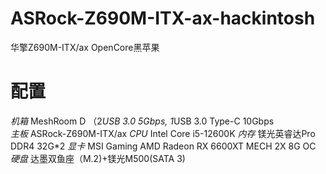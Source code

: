 # ASRock-Z690M-ITX-ax-hackintosh
华擎Z690M-ITX/ax OpenCore黑苹果

# 配置
*机箱* MeshRoom D （2*USB 3.0 5Gbps, 1*USB 3.0 Type-C 10Gbps\
*主板* ASRock-Z690M-ITX/ax
*CPU* Intel Core i5-12600K
*内存* 镁光英睿达Pro DDR4 32G*2
*显卡* MSI Gaming AMD Radeon RX 6600XT MECH 2X 8G OC
*硬盘* 达墨双鱼座（M.2)+镁光M500(SATA 3)
